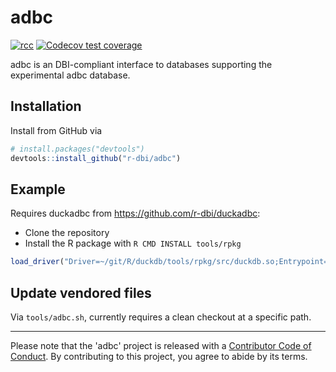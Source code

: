 # adbc

<!-- badges: start -->
[![rcc](https://github.com/r-dbi/adbc/workflows/rcc/badge.svg)](https://github.com/r-dbi/adbc/actions)
[![Codecov test coverage](https://codecov.io/gh/r-dbi/adbc/branch/master/graph/badge.svg)](https://codecov.io/gh/r-dbi/adbc?branch=master)
<!-- badges: end -->

adbc is an DBI-compliant interface to databases supporting the experimental adbc database.

## Installation

Install from GitHub via

```r
# install.packages("devtools")
devtools::install_github("r-dbi/adbc")
```

## Example

Requires duckadbc from <https://github.com/r-dbi/duckadbc>:

- Clone the repository
- Install the R package with `R CMD INSTALL tools/rpkg`

```r
load_driver("Driver=~/git/R/duckdb/tools/rpkg/src/duckdb.so;Entrypoint=duckdb_adbc_driver_init")
```

## Update vendored files

Via `tools/adbc.sh`, currently requires a clean checkout at a specific path.

---

Please note that the 'adbc' project is released with a
[Contributor Code of Conduct](CODE_OF_CONDUCT.md).
By contributing to this project, you agree to abide by its terms.
